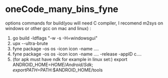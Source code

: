 # oneCode_many_bins_fyne
options commands for build(you will need C compiler, I recomend m2sys on windows or other gcc on mac and linux) :
1. go build -ldflags "-w -s -H=windowsgui"
2.  upx --ultra-brute
3. fyne package -os os -icon icon -name ....
4.  fyne package -os os -icon icon -name .... -release -appID c....
5. (for apk must have ndk for example in linux set:) export ANDROID_HOME=$HOME/Android/Sdk; export PATH=$PATH:$ANDROID_HOME/tools
